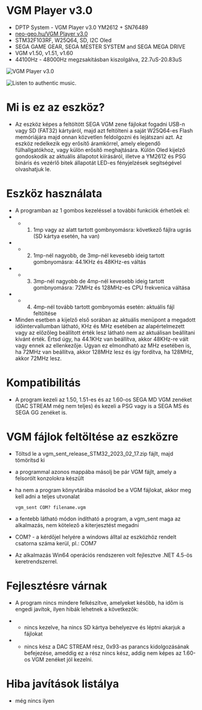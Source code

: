 # VGM Player v3.0
* DPTP System - VGM Player v3.0 YM2612 + SN76489
* [neo-geo.hu/VGM Player v3.0](http://neo-geo.hu/index.php?modul=news&news=45#nwe)
* STM32F103RF, W25Q64, SD, I2C Oled
* SEGA GAME GEAR, SEGA MESTER SYSTEM and SEGA MEGA DRIVE
* VGM v1.50, v1.51, v1.60
* 44100Hz - 48000Hz megzsakításban kiszolgálva, 22.7uS-20.83uS

![VGM Player v3.0](http://neo-geo.hu/news/don_peter/new45/vgm_v300_3.jpg "VGM Player v3.0")

![Listen to authentic music.](https://youtu.be/WJZeTfQz4C4)

# Mi is ez az eszköz?
* Az eszköz képes a feltöltött SEGA VGM zene fájlokat fogadni USB-n vagy SD (FAT32) kártyáról, majd azt feltölteni a saját W25Q64-es Flash memóriájára
majd onnan közvetlen feldolgozni és lejátszani azt. Az eszköz redelkezik egy erősítő áramkörrel, amely elegendő fülhallgatókhoz, vagy külön erősítő meghajtására.
Külön Oled kijelző gondoskodik az aktuális állapotot kiírásáról, illetve a YM2612 és PSG bináris és vezérlő bitek állapotát LED-es fényjelzések segítségével
 olvashatjuk le.

# Eszköz használata
- A programban az 1 gombos kezeléssel a további funkciók érhetőek el:
- - 1. 1mp vagy az alatt tartott gombnyomásra: következő fájlra ugrás (SD kártya esetén, ha van)
- - 2. 1mp-nél nagyobb, de 3mp-nél kevesebb ideig tartott gombnyomásra: 44.1KHz és 48KHz-es váltás
- - 3. 3mp-nél nagyobb de 4mp-nél kevesebb ideig tartott gombnyomásra: 72MHz és 128MHz-es CPU frekvenica váltása
- - 4. 4mp-nél tovább tartott gombnyomás esetén: aktuális fájl feltöltése
- Minden esetben a kijelző első sorában az aktuális menüpont a megadott időintervallumban látható, KHz és MHz esetében az alapértelmezett vagy az előzőleg
beállított érték lesz látható nem az aktuálisan beállítani kívánt érték. Értsd úgy, ha 44.1KHz van beállítva, akkor 48KHz-re vált vagy ennek az ellenkezője.
Ugyan ez elmondható az MHz esetében is, ha 72MHz van beállítva, akkor 128MHz lesz és így fordítva, ha 128MHz, akkor 72MHz lesz.

# Kompatibilitás
* A program kezeli az 1.50, 1.51-es és az 1.60-os SEGA MD VGM zenéket (DAC STREAM még nem teljes) és kezeli a PSG vagy is a SEGA MS és SEGA GG zenéket is.

# VGM fájlok feltöltése az eszközre
* Töltsd le a vgm_sent_release_STM32_2023_02_17.zip fájlt, majd tömörítsd ki
- a programmal azonos mappába másolj be pár VGM fájlt, amely a felsorólt konzolokra készült
- ha nem a program könyvtárába másolod be a VGM fájlokat, akkor meg kell adni a teljes utvonalat

	`vgm_sent COM? filename.vgm`
	
- a fentebb látható módon índítható a program, a vgm_sent maga az alkalmazás, nem kötelező a kiterjesztést megadni
- COM? - a kérdőjel helyére a windows álltal az eszközhöz rendelt csatorna száma kerül, pl.: COM7
- Az alkalmazás Win64 operációs rendszeren volt fejlesztve .NET 4.5-ös keretrendszerrel.

# Fejlesztésre várnak
* A program nincs mindere felkészítve, amelyeket később, ha időm is engedi javítok, ilyen hibák lehetnek a következők:
- - nincs kezelve, ha nincs SD kártya behelyezve és léptni akarjuk a fájlokat
- - nincs kész a DAC STREAM rész, 0x93-as parancs kidolgozásának befejezése, ameddig ez a rész nincs kész, addig nem képes az 1.60-os VGM zenéket jól kezelni.

# Hiba javítások listálya
- még nincs ilyen